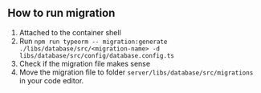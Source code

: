 ## How to run migration

1. Attached to the container shell
2. Run `npm run typeorm -- migration:generate ./libs/database/src/<migration-name> -d libs/database/src/config/database.config.ts`
3. Check if the migration file makes sense
4. Move the migration file to folder `server/libs/database/src/migrations` in your code editor.